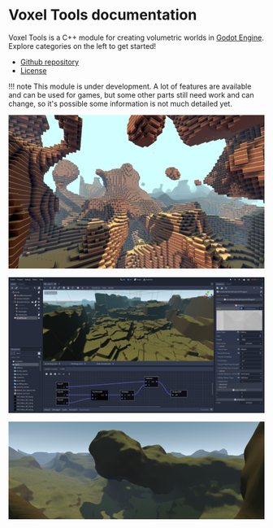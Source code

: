 Voxel Tools documentation
============================

Voxel Tools is a C++ module for creating volumetric worlds in [Godot Engine](https://godotengine.org/).  
Explore categories on the left to get started!

- [Github repository](https://github.com/Zylann/godot_voxel)
- [License](https://github.com/Zylann/godot_voxel/blob/master/LICENSE.md)

!!! note
    This module is under development. A lot of features are available and can be used for games, but some other parts still need work and can change, so it's possible some information is not much detailed yet.

![Blocky screenshot](images/blocky_screenshot.png)

![Editor screenshot](images/graph_in_editor_with_fast_noise_lite.png)

![Smooth screenshot](images/smooth_screenshot.png)
